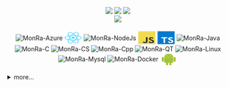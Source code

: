 <!--Hello
<h2><img src="https://emojis.slackmojis.com/emojis/images/1531849430/4246/blob-sunglasses.gif?1531849430" width="30"/> Hi There👋 , I'm MonRá! <img src="https://media.giphy.com/media/12oufCB0MyZ1Go/giphy.gif" width="50"><img src="https://i.giphy.com/9KawrQzIwdAYg.webp" width="50"></h2>
-->

<div>
  </p>
  <div align="center">
   <a href="https://www.facebook.com/ramon.chaib" target="_blank"><img src="https://img.shields.io/badge/-Facebook-%230077B5?style=for-the-badge&logo=facebook&logoColor=white" target="_blank"></a> 
  <a href="https://www.instagram.com/monrapps/" target="_blank"><img src="https://img.shields.io/badge/-Instagram-%23E4405F?style=for-the-badge&logo=instagram&logoColor=white" target="_blank"></a>
  <a href="https://www.linkedin.com/in/ramon-chaib-27007635/" target="_blank"><img src="https://img.shields.io/badge/-LinkedIn-%230077B5?style=for-the-badge&logo=linkedin&logoColor=white" target="_blank"></a>   
</div>

<div align="center">
  <img src="https://i.giphy.com/MM0Jrc8BHKx3y.webp">
</div>
  
 <div style="display: inline_block" align="center"><br>
  <img align="center" alt="MonRa-Azure" height="30" width="40" src="https://cdn.jsdelivr.net/gh/devicons/devicon/icons/azure/azure-original.svg">
  <img align="center" alt="MonRa-React" height="30" width="40" src="https://raw.githubusercontent.com/devicons/devicon/master/icons/react/react-original.svg">
  <img align="center" alt="MonRa-NodeJs" height="30" width="40" src="https://cdn.jsdelivr.net/gh/devicons/devicon/icons/nodejs/nodejs-original.svg">
  <img align="center" alt="MonRa-Js" height="30" width="40" src="https://raw.githubusercontent.com/devicons/devicon/master/icons/javascript/javascript-original.svg">     <img align="center" alt="MonRa-Ts" height="30" width="40" src="https://raw.githubusercontent.com/devicons/devicon/master/icons/typescript/typescript-original.svg">
  <img align="center" alt="MonRa-Java" height="30" width="40" src="https://cdn.jsdelivr.net/gh/devicons/devicon/icons/java/java-original.svg">
  <img align="center" alt="MonRa-C" height="30" width="40" src="https://cdn.jsdelivr.net/gh/devicons/devicon/icons/c/c-original.svg">
  <img align="center" alt="MonRa-CS" height="30" width="40" src="https://cdn.jsdelivr.net/gh/devicons/devicon/icons/csharp/csharp-original.svg">
  <img align="center" alt="MonRa-Cpp" height="30" width="40" src="https://cdn.jsdelivr.net/gh/devicons/devicon/icons/cplusplus/cplusplus-original.svg">
  <img align="center" alt="MonRa-QT" height="30" width="40" src="https://cdn.jsdelivr.net/gh/devicons/devicon/icons/qt/qt-original.svg">
  <img align="center" alt="MonRa-Linux" height="30" width="40" src="https://cdn.jsdelivr.net/gh/devicons/devicon/icons/linux/linux-original.svg">
  <img align="center" alt="MonRa-Mysql" height="30" width="40" src="https://cdn.jsdelivr.net/gh/devicons/devicon/icons/mysql/mysql-original.svg">
  <img align="center" alt="MonRa-Docker" height="30" width="40" src="https://cdn.jsdelivr.net/gh/devicons/devicon/icons/docker/docker-original.svg">  
  <img align="center" alt="MonRa-Android" height="30" width="40" src="https://github.com/devicons/devicon/blob/master/icons/android/android-original.svg">
  
</div>
</a>

</br>
<!--
[![github activity graph](https://activity-graph.herokuapp.com/graph?username=monrapps&theme=chartreuse-dark)](https://github.com/monrapps/)
-->
<div>
<details>
      <summary>more...</summary>
      
<!--
### <img src="https://media.giphy.com/media/VgCDAzcKvsR6OM0uWg/giphy.gif" width="50"> A little more about me...  

```javascript
const monra = {
    pronouns: "He" | "Him",
    code: ["any"],
    askMeAbout: ["any"],
    technologies: {
        backEnd: {
            js: ["any"],
        },
        mobileApp: {
            native: ["Android Development"]
        },
        devOps: ["AWS", "Docker🐳", "Route53", "Nginx"],
        databases: ["mongo", "MySql", "sqlite"],
        misc: ["Firebase", "Socket.IO", "selenium", "open-cv", "php", "SuiteApp"]
    },
    architecture: ["Serverless Architecture", "Progressive web applications", "Single page applications"],
    currentFocus: "Building Robots to ease opertations",
    funFact: "There are two ways to write error-free programs; only the third one works"
};
```
-->

---
<!--START_SECTION:waka-->
![Code Time](http://img.shields.io/badge/Code%20Time-1%2C251%20hrs%201%20min-blue)

![Profile Views](http://img.shields.io/badge/Profile%20Views-0-blue)

![Lines of code](https://img.shields.io/badge/From%20Hello%20World%20I%27ve%20Written-3.3%20million%20lines%20of%20code-blue)

**🐱 My GitHub Data** 

> 📦 68.6 kB Used in GitHub's Storage 
 > 
> 🏆 3,215 Contributions in the Year 2025
 > 
> 🚫 Not Opted to Hire
 > 
> 📜 25 Public Repositories 
 > 
> 🔑 22 Private Repositories 
 > 
**I'm an Early 🐤** 

```text
🌞 Morning                9598 commits        ████████░░░░░░░░░░░░░░░░░   32.85 % 
🌆 Daytime                12425 commits       ███████████░░░░░░░░░░░░░░   42.52 % 
🌃 Evening                4159 commits        ████░░░░░░░░░░░░░░░░░░░░░   14.23 % 
🌙 Night                  3040 commits        ███░░░░░░░░░░░░░░░░░░░░░░   10.40 % 
```
📅 **I'm Most Productive on Thursday** 

```text
Monday                   5348 commits        █████░░░░░░░░░░░░░░░░░░░░   18.30 % 
Tuesday                  5465 commits        █████░░░░░░░░░░░░░░░░░░░░   18.70 % 
Wednesday                5540 commits        █████░░░░░░░░░░░░░░░░░░░░   18.96 % 
Thursday                 6277 commits        █████░░░░░░░░░░░░░░░░░░░░   21.48 % 
Friday                   4108 commits        ████░░░░░░░░░░░░░░░░░░░░░   14.06 % 
Saturday                 1414 commits        █░░░░░░░░░░░░░░░░░░░░░░░░   04.84 % 
Sunday                   1070 commits        █░░░░░░░░░░░░░░░░░░░░░░░░   03.66 % 
```


📊 **This Week I Spent My Time On** 

```text
🕑︎ Time Zone: America/Sao_Paulo

💬 Programming Languages: 
Markdown                 2 hrs 2 mins        ████░░░░░░░░░░░░░░░░░░░░░   17.28 % 
JSON                     1 hr 38 mins        ███░░░░░░░░░░░░░░░░░░░░░░   13.91 % 
TypeScript               1 hr 35 mins        ███░░░░░░░░░░░░░░░░░░░░░░   13.40 % 
Other                    1 hr 15 mins        ███░░░░░░░░░░░░░░░░░░░░░░   10.59 % 
C                        1 hr 13 mins        ███░░░░░░░░░░░░░░░░░░░░░░   10.38 % 

🔥 Editors: 
VS Code                  11 hrs 48 mins      █████████████████████████   100.00 % 

🐱‍💻 Projects: 
wlm-backend              4 hrs 21 mins       █████████░░░░░░░░░░░░░░░░   36.86 % 
nlm-gww-watcher          2 hrs 30 mins       █████░░░░░░░░░░░░░░░░░░░░   21.20 % 
arm-sentinai             2 hrs 15 mins       █████░░░░░░░░░░░░░░░░░░░░   19.07 % 
sandbox                  1 hr 24 mins        ███░░░░░░░░░░░░░░░░░░░░░░   11.99 % 
Markdown                 1 hr 2 mins         ██░░░░░░░░░░░░░░░░░░░░░░░   08.87 % 

💻 Operating System: 
WSL                      10 hrs 37 mins      ██████████████████████░░░   89.93 % 
Windows                  1 hr 11 mins        ███░░░░░░░░░░░░░░░░░░░░░░   10.07 % 
```

**I Mostly Code in C++** 

```text
C                        17 repos            █████░░░░░░░░░░░░░░░░░░░░   18.68 % 
Python                   10 repos            ███░░░░░░░░░░░░░░░░░░░░░░   10.99 % 
JavaScript               10 repos            ███░░░░░░░░░░░░░░░░░░░░░░   10.99 % 
Shell                    6 repos             ██░░░░░░░░░░░░░░░░░░░░░░░   06.59 % 
HTML                     6 repos             ██░░░░░░░░░░░░░░░░░░░░░░░   06.59 % 
```



**Timeline**

![Lines of Code chart](https://raw.githubusercontent.com/monrapps/monrapps/master/assets/bar_graph.png)


 Last Updated on 28/07/2025 15:35:53 UTC
<!--END_SECTION:waka-->
